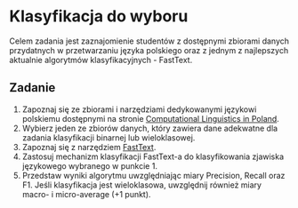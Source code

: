 # Klasyfikacja do wyboru

Celem zadania jest zaznajomienie studentów z dostępnymi zbiorami danych przydatnych w przetwarzaniu języka polskiego
oraz z jednym z najlepszych aktualnie algorytmów klasyfikacyjnych - FastText.

## Zadanie

1. Zapoznaj się ze zbiorami i narzędziami dedykowanymi językowi polskiemu dostępnymi na stronie [Computational
   Linguistics in Poland](http://clip.ipipan.waw.pl/LRT).
1. Wybierz jeden ze zbiorów danych, który zawiera dane adekwatne dla zadania klasyfikacji binarnej lub wieloklasowej.
1. Zapoznaj się z narzędziem [FastText](https://fasttext.cc/docs/en/supervised-tutorial.html).
1. Zastosuj mechanizm klasyfikacji FastText-a do klasyfikowania zjawiska językowego wybranego w punkcie 1.
1. Przedstaw wyniki algorytmu uwzględniając miary Precision, Recall oraz F1. Jeśli klasyfikacja jest wieloklasowa,
   uwzględnij również miary macro- i micro-average (+1 punkt).
